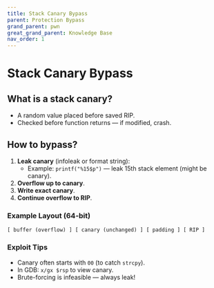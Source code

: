 ```yaml
---
title: Stack Canary Bypass
parent: Protection Bypass
grand_parent: pwn
great_grand_parent: Knowledge Base
nav_order: 1
---
```


# Stack Canary Bypass

## What is a stack canary?

- A random value placed before saved RIP.
- Checked before function returns — if modified, crash.

## How to bypass?

1. **Leak canary** (infoleak or format string):
   - Example: `printf("%15$p")` — leak 15th stack element (might be canary).
2. **Overflow up to canary**.
3. **Write exact canary**.
4. **Continue overflow to RIP**.

### Example Layout (64-bit)

```
[ buffer (overflow) ] [ canary (unchanged) ] [ padding ] [ RIP ]
```

### Exploit Tips

- Canary often starts with `00` (to catch `strcpy`).
- In GDB: `x/gx $rsp` to view canary.
- Brute-forcing is infeasible — always leak!

